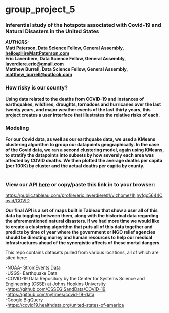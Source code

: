 # group_project_5
### Inferential study of the hotspots associated with Covid-19 and Natural Disasters in the United States
***AUTHORS:***<br>
**Matt Paterson, Data Science Fellow, General Assembly, hello@HireMattPaterson.com**<br>
**Eric Laverdiere, Data Science Fellow, General Assembly, laverdiere.eric@gmail.com**<br>
**Matthew Burrell, Data Science Fellow, General Assembly, matthew_burrell@outlook.com**<br>

### How risky is our county?
**Using data related to the deaths from COVID-19 and instances of earthquakes, wildfires, droughts, tornadoes and hurricanes over the last twenty years, and major weather events of the last thirty years, this project creates a user interface that illustrates the relative risks of each.**

### Modeling
**For our Covid data, as well as our earthquake data, we used a KMeans clustering algorithm to group our datapoints geographically. In the case of the Covid data, we ran a second clustering model, again using KMeans, to stratify the datapoints into subsets by how severely each area was affected by COVID deaths.  We then plotted the average deaths per capita (per 100K) by cluster and the actual deaths per capita by county.**<br><br>

### View our API <a href=https://public.tableau.com/profile/eric.laverdiere#!/vizhome/1hjhvfgc5644Covid/COVID>here</a> or copy/paste this link in to your browser:
https://public.tableau.com/profile/eric.laverdiere#!/vizhome/1hjhvfgc5644Covid/COVID

**Our final API is a set of maps built in Tableau that show a user all of this data by toggling between them, along with the historical data regarding the aforementioned natural disasters.  If we had more time we would like to create a clustering algorithm that puts all of this data together and predicts by time of year where the government or NGO relief agencies should be directing money and human resources to help our medical infrastructures ahead of the synergistic affects of these mortal dangers.**


This repo contains datasets pulled from various locations, all of which are sited here:

-NOAA- StromEvents Data <br>
-USGS- Earthquake Data<br>
-COVID-19 Data Repository by the Center for Systems Science and Engineering (CSSE) at Johns Hopkins University<br>
-https://github.com/CSSEGISandData/COVID-19<br>
-https://github.com/nytimes/covid-19-data<br>
-Google BigQuery<br>
-https://covid19.healthdata.org/united-states-of-america<br>

